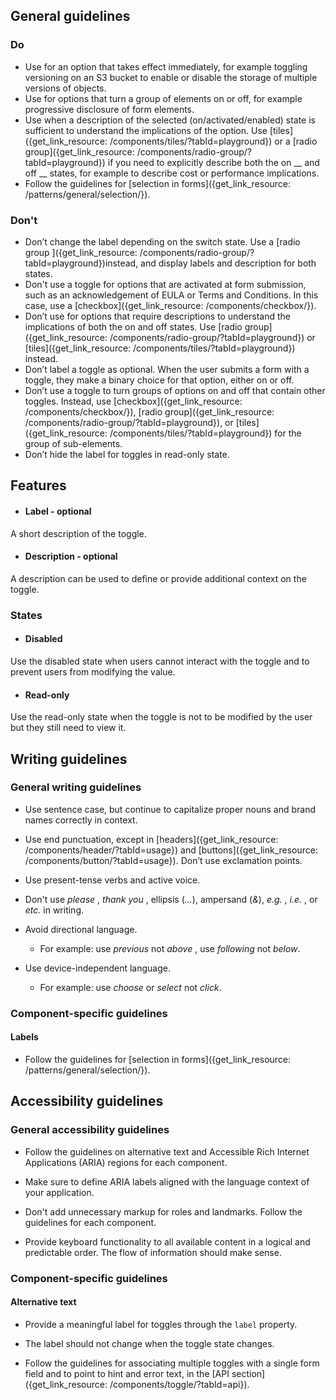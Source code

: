 ## General guidelines

### Do

  * Use for an option that takes effect immediately, for example toggling versioning on an S3 bucket to enable or disable the storage of multiple versions of objects.
  * Use for options that turn a group of elements on or off, for example progressive disclosure of form elements.
  * Use when a description of the selected (on/activated/enabled) state is sufficient to understand the implications of the option. Use [tiles]({get_link_resource: /components/tiles/?tabId=playground}) or a [radio group]({get_link_resource: /components/radio-group/?tabId=playground}) if you need to explicitly describe both the on __ and off __ states, for example to describe cost or performance implications.
  * Follow the guidelines for [selection in forms]({get_link_resource: /patterns/general/selection/}).



### Don't

  * Don’t change the label depending on the switch state. Use a [radio group ]({get_link_resource: /components/radio-group/?tabId=playground})instead, and display labels and description for both states.
  * Don't use a toggle for options that are activated at form submission, such as an acknowledgement of EULA or Terms and Conditions. In this case, use a [checkbox]({get_link_resource: /components/checkbox/}).
  * Don’t use for options that require descriptions to understand the implications of both the on and off states. Use [radio group]({get_link_resource: /components/radio-group/?tabId=playground}) or [tiles]({get_link_resource: /components/tiles/?tabId=playground}) instead.
  * Don’t label a toggle as optional. When the user submits a form with a toggle, they make a binary choice for that option, either on or off.
  * Don’t use a toggle to turn groups of options on and off that contain other toggles. Instead, use [checkbox]({get_link_resource: /components/checkbox/}), [radio group]({get_link_resource: /components/radio-group/?tabId=playground}), or [tiles]({get_link_resource: /components/tiles/?tabId=playground}) for the group of sub-elements.
  * Don’t hide the label for toggles in read-only state.



## Features

  * #### Label \- optional

A short description of the toggle.  


  * #### Description \- optional

A description can be used to define or provide additional context on the toggle.




### States

  * #### Disabled

Use the disabled state when users cannot interact with the toggle and to prevent users from modifying the value. 

  * #### Read-only

Use the read-only state when the toggle is not to be modified by the user but they still need to view it.




## Writing guidelines

### General writing guidelines

  * Use sentence case, but continue to capitalize proper nouns and brand names correctly in context.

  * Use end punctuation, except in [headers]({get_link_resource: /components/header/?tabId=usage}) and [buttons]({get_link_resource: /components/button/?tabId=usage}). Don’t use exclamation points.

  * Use present-tense verbs and active voice.

  * Don't use _please_ , _thank you_ , ellipsis (_..._), ampersand (_&_), _e.g._ , _i.e._ , or _etc._ in writing.

  * Avoid directional language.

    * For example: use _previous_ not _above_ , use _following_ not _below_.

  * Use device-independent language.

    * For example: use _choose_ or _select_ not _click_.




### Component-specific guidelines

#### Labels

  * Follow the guidelines for [selection in forms]({get_link_resource: /patterns/general/selection/}).




## Accessibility guidelines

### General accessibility guidelines

  * Follow the guidelines on alternative text and Accessible Rich Internet Applications (ARIA) regions for each component.

  * Make sure to define ARIA labels aligned with the language context of your application.

  * Don't add unnecessary markup for roles and landmarks. Follow the guidelines for each component.

  * Provide keyboard functionality to all available content in a logical and predictable order. The flow of information should make sense.




### Component-specific guidelines

#### Alternative text

  * Provide a meaningful label for toggles through the `label` property.

  * The label should not change when the toggle state changes.

  * Follow the guidelines for associating multiple toggles with a single form field and to point to hint and error text, in the [API section]({get_link_resource: /components/toggle/?tabId=api}).  




